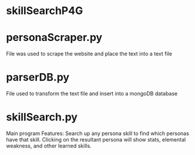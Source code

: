 # skillSearchP4G

# personaScraper.py
File was used to scrape the website and place the text into a text file

# parserDB.py
File used to transform the text file and insert into a mongoDB database

# skillSearch.py
Main program
Features:
  Search up any persona skill to find which personas have that skill.
  Clicking on the resultant persona will show stats, elemental weakness, and other learned skills.
